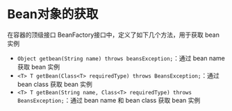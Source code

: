 # Bean对象的获取

在容器的顶级接口 BeanFactory接口中，定义了如下几个方法，用于获取 bean 实例

-   `Object getbean(String name) throws beansException;`：通过 bean name 获取 bean 实例
-   `<T> T getBean(Class<T> requiredType) throws BeansException;`：通过 bean class 获取 bean 实例
-   `<T> T getBean(String name, Class<T> requiredType) throws BeansException;`：通过 bean name 和 bean class 获取 bean 实例
